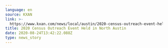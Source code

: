 ```yaml
---
language: en
source: KXAN
link: >-
  https://www.kxan.com/news/local/austin/2020-census-outreach-event-held-in-north-austin/
title: 2020 Census Outreach Event Held in North Austin
date: 2020-08-24T13:42:22.088Z
type: news_story
---
```


